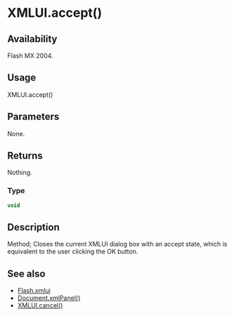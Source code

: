 # XMLUI.accept()

## Availability

Flash MX 2004.

## Usage

XMLUI.accept()

## Parameters

None.

## Returns

Nothing.

### Type

```typescript
void
```

## Description

Method; Closes the current XMLUI dialog box with an accept state, which is equivalent to the user clicking the OK button.

## See also

- [Flash.xmlui](../Flash_object/Flash81.md)
- [Document.xmlPanel()](../Document_object/Document6198.md)
- [XMLUI.cancel()](../XMLUI_object/XMLUI1.md)
